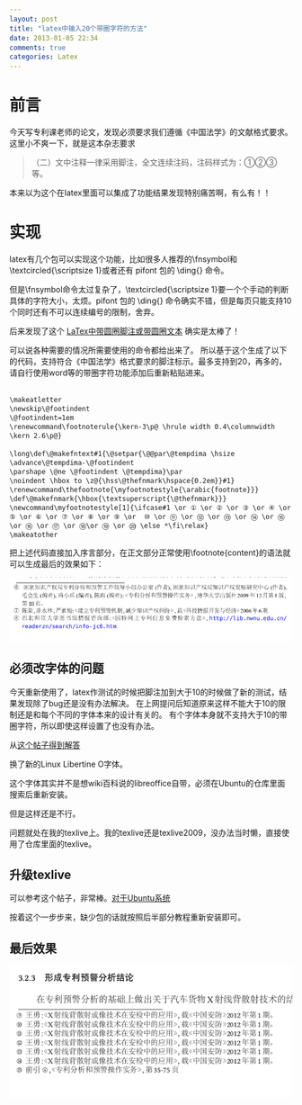 ```yaml
---
layout: post
title: "latex中输入20个带圈字符的方法"
date: 2013-01-05 22:34
comments: true
categories: Latex
---
```


# 前言

今天写专利课老师的论文，发现必须要求我们遵循《中国法学》的文献格式要求。
这里小不爽一下，就是这本杂志要求

> （二）文中注释一律采用脚注，全文连续注码，注码样式为：①②③等。

本来以为这个在latex里面可以集成了功能结果发现特别痛苦啊，有么有！！

<!--more-->

# 实现

latex有几个包可以实现这个功能，比如很多人推荐的\fnsymbol和\textcircled{\scriptsize 1}或者还有 pifont 包的 \ding{} 命令。

但是\fnsymbol命令太过复杂了，\textcircled{\scriptsize 1}要一个个手动的判断具体的字符大小，太烦。pifont 包的 \ding{} 命令确实不错，但是每页只能支持10个同时还有不可以连续编号的限制，舍弃。

后来发现了这个 [LaTex中带圆圈脚注或带圆圈文本](http://vardesa.blog.hexun.com/58537832_d.html "LaTex中带圆圈脚注或带圆圈文本") 确实是太棒了！

可以说各种需要的情况所需要使用的命令都给出来了。
所以基于这个生成了以下的代码，支持符合《中国法学》格式要求的脚注标示。最多支持到20，再多的，请自行使用word等的带圈字符功能添加后重新粘贴进来。


~~~~~~~~~~~~~~~~~~~~~~~~~~~~~~~~~~~~~~~~

\makeatletter
\newskip\@footindent
\@footindent=1em
\renewcommand\footnoterule{\kern-3\p@ \hrule width 0.4\columnwidth \kern 2.6\p@}

\long\def\@makefntext#1{\@setpar{\@@par\@tempdima \hsize
\advance\@tempdima-\@footindent
\parshape \@ne \@footindent \@tempdima}\par
\noindent \hbox to \z@{\hss\@thefnmark\hspace{0.2em}}#1}
\renewcommand\thefootnote{\myfootnotestyle{\arabic{footnote}}}
\def\@makefnmark{\hbox{\textsuperscript{\@thefnmark}}}
\newcommand\myfootnotestyle[1]{\ifcase#1 \or ① \or ② \or ③ \or ④ \or ⑤ \or ⑥ \or ⑦ \or ⑧ \or ⑨ \or  ⑩ \or ⑪ \or ⑫ \or ⑬ \or ⑭ \or ⑮ \or ⑯ \or ⑰ \or ⑱\or ⑲ \or ⑳ \else *\fi\relax}
\makeatother
~~~~~~~~~~~~~~~~~~~~~~~~~~~~~~~~~~~~~~~~


把上述代码直接加入序言部分，在正文部分正常使用\footnote{content}的语法就可以生成最后的效果如下：


![tu1](/images/Latex/带圈字符脚注.png)


## 必须改字体的问题

今天重新使用了，latex作测试的时候把脚注加到大于10的时候做了新的测试，结果发现除了bug还是没有办法解决。
在上网提问后知道原来这样不能大于10的限制还是和每个不同的字体本来的设计有关的。
有个字体本身就不支持大于10的带圈字符，所以即使这样设置了也没有办法。

从[这个帖子得到解答](http://bbs.ctex.org/forum.php?mod=viewthread&tid=74491&pid=443704&page=1&extra=page%3D1#pid443704)

换了新的Linux Libertine O字体。

这个字体其实并不是想wiki百科说的libreoffice自带，必须在Ubuntu的仓库里面搜索后重新安装。

但是这样还是不行。

问题就处在我的texlive上。我的texlive还是texlive2009，没办法当时懒，直接使用了仓库里面的texlive。

## 升级texlive

可以参考这个帖子，非常棒。[对于Ubuntu系统](http://blog.sina.com.cn/s/blog_6d0984870101961n.html#bsh-24-178876407)

按着这个一步步来，缺少包的话就按照后半部分教程重新安装即可。

## 最后效果

![tu1](/images/Latex/new.png)



